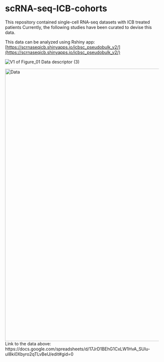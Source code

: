 # scRNA-seq-ICB-cohorts
This repository contained single-cell RNA-seq datasets with ICB treated patients
Currently, the following studies have been curated to devise this data. 

This data can be analyzed using Rshiny app: [https://scrnaseqicb.shinyapps.io/icbsc_pseudobulk_v2/](https://scrnaseqicb.shinyapps.io/icbsc_pseudobulk_v2/)

![V1 of Figure_01 Data descriptor (3)](https://github.com/MahnoorNGondal/scRNA-seq-ICB-cohorts/assets/89783694/50fce04f-0b11-44e6-b78d-cc0a0c17c04f)

<img width="891" alt="Data" src="https://github.com/MahnoorNGondal/scRNA-seq-ICB-cohorts/assets/89783694/c4f0a641-ea88-4fe4-815a-b880271033c8">
Link to the data above: https://docs.google.com/spreadsheets/d/17JrD1BEhG1CxLW1HvA_SUlu-uI8ki0Xbyro2qTLvBeU/edit#gid=0
